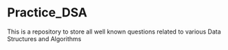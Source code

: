 # Practice_DSA
This is a repository to store all well known questions related to various Data Structures and Algorithms
